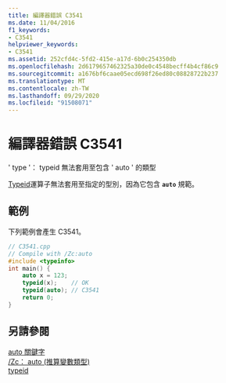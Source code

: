 ```yaml
---
title: 編譯器錯誤 C3541
ms.date: 11/04/2016
f1_keywords:
- C3541
helpviewer_keywords:
- C3541
ms.assetid: 252cfd4c-5fd2-415e-a17d-6b0c254350db
ms.openlocfilehash: 2d6179657462325a30de0c4548becff4b4cf86c9
ms.sourcegitcommit: a1676bf6caae05ecd698f26ed80c08828722b237
ms.translationtype: MT
ms.contentlocale: zh-TW
ms.lasthandoff: 09/29/2020
ms.locfileid: "91508071"
---
```

# <a name="compiler-error-c3541"></a>編譯器錯誤 C3541

' type '： typeid 無法套用至包含 ' auto ' 的類型

[Typeid](../../extensions/typeid-cpp-component-extensions.md)運算子無法套用至指定的型別，因為它包含 **`auto`** 規範。

## <a name="example"></a>範例

下列範例會產生 C3541。

```cpp
// C3541.cpp
// Compile with /Zc:auto
#include <typeinfo>
int main() {
    auto x = 123;
    typeid(x);    // OK
    typeid(auto); // C3541
    return 0;
}
```

## <a name="see-also"></a>另請參閱

[auto 關鍵字](../../cpp/auto-cpp.md)<br/>
[/Zc： auto (推算變數類型) ](../../build/reference/zc-auto-deduce-variable-type.md)<br/>
[typeid](../../extensions/typeid-cpp-component-extensions.md)
